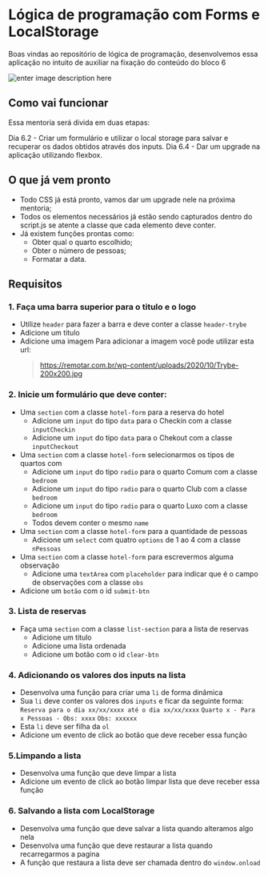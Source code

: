 # Lógica de programação com Forms e LocalStorage

Boas vindas ao repositório de lógica de programação, desenvolvemos essa aplicação no intuito de auxiliar na fixação do conteúdo do bloco 6

![enter image description here](https://i.ibb.co/WxjmvMn/Captura-de-tela-de-2021-12-05-14-23-33.png)

## Como vai funcionar

Essa mentoria será divida em duas etapas:

Dia 6.2 - Criar um formulário e utilizar o local storage para salvar e recuperar os dados obtidos através dos inputs.
Dia 6.4 - Dar um upgrade na aplicação utilizando flexbox.

## O que já vem pronto

- Todo CSS já está pronto, vamos dar um upgrade nele na próxima mentoria;
- Todos os elementos necessários já estão sendo capturados dentro do script.js se atente a classe que cada elemento deve conter.
- Já existem funções prontas como:
  - Obter qual o quarto escolhido;
  - Obter o número de pessoas;
  - Formatar a data.

## Requisitos

### 1. Faça uma barra superior para o titulo e o logo

- Utilize `header` para fazer a barra e deve conter a classe `header-trybe`
- Adicione um titulo
- Adicione uma imagem
  Para adicionar a imagem você pode utilizar esta url:
  > https://remotar.com.br/wp-content/uploads/2020/10/Trybe-200x200.jpg

### 2. Inicie um formulário que deve conter:

- Uma `section` com a classe `hotel-form` para a reserva do hotel
  - Adicione um `input` do tipo `data` para o Checkin com a classe `inputCheckin`
  - Adicione um `input` do tipo `data` para o Chekout com a classe `inputCheckout`
- Uma `section` com a classe `hotel-form` selecionarmos os tipos de quartos com
  - Adicione um `input` do tipo `radio` para o quarto Comum com a classe `bedroom`
  - Adicione um `input` do tipo `radio` para o quarto Club com a classe `bedroom`
  - Adicione um `input` do tipo `radio` para o quarto Luxo com a classe `bedroom`
  - Todos devem conter o mesmo `name`
- Uma `section` com a classe `hotel-form` para a quantidade de pessoas
  - Adicione um `select` com quatro `options` de 1 ao 4 com a classe `nPessoas`
- Uma `section` com a classe `hotel-form` para escrevermos alguma observação
  - Adicione uma `textArea` com `placeholder` para indicar que é o campo de observações com a classe `obs`
- Adicione um `botão` com o id `submit-btn`

### 3. Lista de reservas

- Faça uma `section` com a classe `list-section` para a lista de reservas
  - Adicione um titulo
  - Adicione uma lista ordenada
  - Adicione um botão com o id `clear-btn`

### 4. Adicionando os valores dos inputs na lista

- Desenvolva uma função para criar uma `li` de forma dinâmica
- Sua `li` deve conter os valores dos `inputs` e ficar da seguinte forma:
  `Reserva para o dia xx/xx/xxxx até o dia xx/xx/xxxx`
  `Quarto x - Para x Pessoas - Obs: xxxx`
  `Obs: xxxxxx`
- Esta `li` deve ser filha da `ol`
- Adicione um evento de click ao botão que deve receber essa função

### 5.Limpando a lista

- Desenvolva uma função que deve limpar a lista
- Adicione um evento de click ao botão limpar lista que deve receber essa função

### 6. Salvando a lista com LocalStorage

- Desenvolva uma função que deve salvar a lista quando alteramos algo nela
- Desenvolva uma função que deve restaurar a lista quando recarregarmos a pagina
- A função que restaura a lista deve ser chamada dentro do `window.onload`